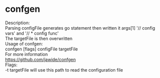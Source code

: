 # confgen

Description:  
  Parsing configFile generates go statement then written it args[1] '// config vars' and '// * config func'  
  The targetFile is then overwritten  
Usage of confgen:  
  confgen [flags] configFile targetFile  
For more information  
  https://github.com/jawide/confgen  
Flags:  
  -t targetFile will use this path to read the configuration file  

